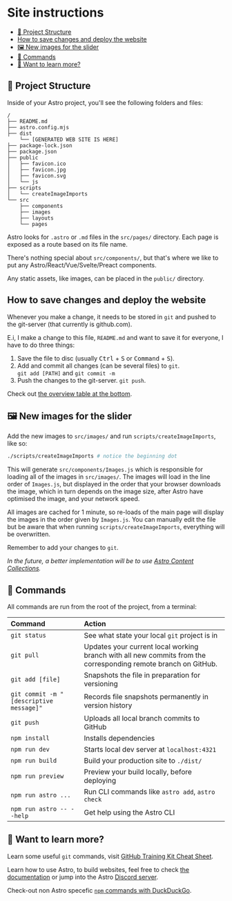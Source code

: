 # Site instructions

- [🚀 Project Structure](#-project-structure)
- [How to save changes and deploy the website](#how-to-save-changes-and-deploy-the-website)
- [🖼️ New images for the slider](#️-new-images-for-the-slider)
- [🧞 Commands](#-commands)
- [👀 Want to learn more?](#-want-to-learn-more)


## 🚀 Project Structure

Inside of your Astro project, you'll see the following folders and files:

```text
/
├── README.md
├── astro.config.mjs
├── dist
    └── [GENERATED WEB SITE IS HERE]
├── package-lock.json
├── package.json
├── public
│   ├── favicon.ico
│   ├── favicon.jpg
│   ├── favicon.svg
│   └── js
├── scripts
│   └── createImageImports
└── src
    ├── components
    ├── images
    ├── layouts
    └── pages
```

Astro looks for `.astro` or `.md` files in the `src/pages/` directory. Each page is exposed as a route based on its file name.

There's nothing special about `src/components/`, but that's where we like to put any Astro/React/Vue/Svelte/Preact components.

Any static assets, like images, can be placed in the `public/` directory.

## How to save changes and deploy the website

Whenever you make a change, it needs to be stored in `git` and pushed to the git-server (that currently is github.com).

E.i, I make a change to this file, `README.md` and want to save it for everyone, I have to do three things:

1.  Save the file to disc (usually <kbd>Ctrl</kbd> + <kbd>S</kbd> or <kbd>Command</kbd> + <kbd>S</kbd>).
2.  Add and commit all changes (can be several files) to `git`. <br>`git add [PATH]` and `git commit -m`
3. Push the changes to the git-server. `git push`.

Check out [the overview table at the bottom](/README.md#-commands).


## 🖼️ New images for the slider

Add the new images to `src/images/` and run `scripts/createImageImports`, like so:

```bash
./scripts/createImageImports # notice the beginning dot
```

This will generate `src/components/Images.js` which is responsible for loading all of the images in `src/images/`.
The images will load in the line order of  `Images.js`, but displayed in the order that your browser downloads the image,
which in turn depends on the image size, after Astro have optimised the image, and your network speed.

All images are cached for 1 minute, so re-loads of the main page will display the images in the order given by `Images.js`.
You can manually edit the file but be aware that when running `scripts/createImageImports`, everything will be overwritten.

Remember to add your changes to `git`.

_In the future, a better implementation will be to use [Astro Content Collections](https://docs.astro.build/en/guides/content-collections/)._

## 🧞 Commands

All commands are run from the root of the project, from a terminal:

| Command                   | Action                                           |
| :------------------------ | :----------------------------------------------- |
| `git status`              | See what state your local `git` project is in    |
| `git pull`                | Updates your current local working branch with all new commits from the corresponding remote branch on GitHub. |
| `git add [file]`          | Snapshots the file in preparation for versioning |
| `git commit -m "[descriptive message]"` | Records file snapshots permanently in version history |
| `git push`                | Uploads all local branch commits to GitHub       |
| `npm install`             | Installs dependencies                            |
| `npm run dev`             | Starts local dev server at `localhost:4321`      |
| `npm run build`           | Build your production site to `./dist/`          |
| `npm run preview`         | Preview your build locally, before deploying     |
| `npm run astro ...`       | Run CLI commands like `astro add`, `astro check` |
| `npm run astro -- --help` | Get help using the Astro CLI                     |

## 👀 Want to learn more?

Learn some useful `git` commands, visit [GitHub Training Kit Cheat Sheet](https://training.github.com/downloads/github-git-cheat-sheet/).

Learn how to use Astro, to build websites, feel free to check [the documentation](https://docs.astro.build) or jump into the Astro [Discord server](https://astro.build/chat).

Check-out non Astro specefic [`npm` commands with DuckDuckGo](https://duckduckgo.com/?q=npm+commands&t=newext&atb=v397-1&ia=cheatsheet).
